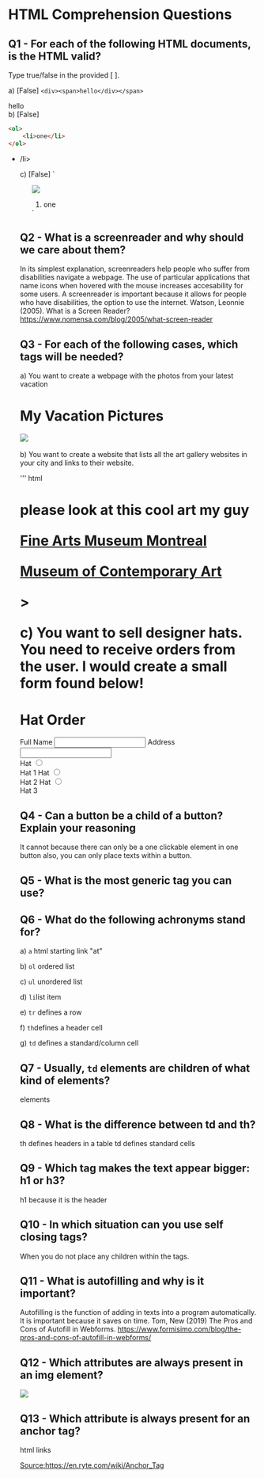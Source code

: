 # HTML Comprehension Questions


## Q1 - For each of the following HTML documents, is the HTML valid?

Type true/false in the provided [ ].

a) [False] `<div><span>hello</div></span>`

<div><span>hello</span></div>
b) [False]

```html
<ol>
    <li>one</li>
</ol>
```
<!DOCTYPE html>
<html>
<ul>
    <li><one>/li>
</ol>



c) [False] `
<ul>
<img src="__.png"/>
<ol>
<li>one</li>
</ol>`
</ul>

## Q2 - What is a screenreader and why should we care about them?

In its simplest explanation, screenreaders help people who suffer from disabilities navigate a webpage. The use of particular applications that name icons when hovered with the mouse increases accesability for some users. A screenreader is important because it allows for people who have disabilities, the option to use the internet. 
Watson, Leonnie (2005). What is a Screen Reader? https://www.nomensa.com/blog/2005/what-screen-reader


## Q3 - For each of the following cases, which tags will be needed?

a) You want to create a webpage with the photos from your latest vacation

<!DOCTYPE html>
<html>
<head></head>
<body> 
<h1> My Vacation Pictures </h1>
<img src="theimage.png"/>

b) You want to create a website that lists all the art gallery websites in your city and links to their website.

''' html
<!DOCTYPE html>
<html>
<head></head>
<body> 
    <h1>
<p>please look at this cool art my guy</p>
    <p><a href="https://www.mbam.qc.ca/en/" target="_blank"> Fine Arts Museum Montreal</a> </p>
    <p><a href="https://macm.org/en/" target="_blank"> Museum of Contemporary Art</a> </p>>
</body>
<html>

c) You want to sell designer hats. You need to receive orders from the user.
I would create a small form found below! 

<!DOCTYPE html>
<html>
<head></head>
<body> 
<h1>Hat Order</h1>
<form>
<label> Full Name <input type="text" required>
</label>
<label> Address <input type="text" required>
</label>
<div> 
<label> Hat <input type="radio" required> <div> Hat 1
<label> Hat <input type="radio" required> <div> Hat 2
<label> Hat <input type="radio" required> <div> Hat 3
</label>
</body>
<html>

## Q4 - Can a button be a child of a button? Explain your reasoning

It cannot because there can only be a one clickable element in one button also, you can only place texts within a button.


## Q5 - What is the most generic tag you can use?

<div>

## Q6 - What do the following achronyms stand for?

a) `a` html starting link "at" 

b) `ol` ordered list

c) `ul` unordered list

d) `li`list item

e) `tr` defines a row

f) `th`defines a header cell

g) `td` defines a standard/column cell


## Q7 - Usually, `td` elements are children of what kind of elements?

<tr/> elements

## Q8 - What is the difference between td and th?

th defines headers in a table
td defines standard cells

## Q9 - Which tag makes the text appear bigger: h1 or h3?

h1 because it is the header

## Q10 - In which situation can you use self closing tags?

When you do not place any children within the tags. 

## Q11 - What is autofilling and why is it important?

Autofilling is the function of adding in texts into a program automatically. It is important because it saves on time. 
Tom, New (2019) The Pros and Cons of Autofill in Webforms. 
https://www.formisimo.com/blog/the-pros-and-cons-of-autofill-in-webforms/

## Q12 - Which attributes are always present in an img element?

<img src=".png/.jpeg"/>

## Q13 - Which attribute is always present for an anchor tag?

html links
<a href= "https://en.ryte.com/wiki/Anchor_Tag">

Source:https://en.ryte.com/wiki/Anchor_Tag

